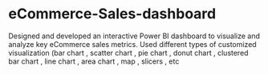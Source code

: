 # eCommerce-Sales-dashboard
Designed and developed an interactive Power BI dashboard to visualize and analyze key eCommerce sales metrics. Used different types of customized visualization (bar chart , scatter chart , pie chart , donut chart , clustered bar chart , line chart , area chart , map , slicers , etc
